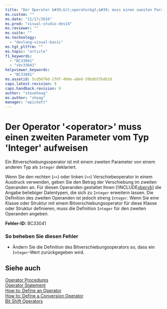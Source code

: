 ```yaml
---
title: "Der Operator &#39;&lt;operator&gt;&#39; muss einen zweiten Parameter vom Typ &#39;Integer&#39; aufweisen | Microsoft Docs"
ms.custom: ""
ms.date: "11/17/2016"
ms.prod: "visual-studio-dev14"
ms.reviewer: ""
ms.suite: ""
ms.technology: 
  - "devlang-visual-basic"
ms.tgt_pltfrm: ""
ms.topic: "article"
f1_keywords: 
  - "BC33041"
  - "vbc33041"
helpviewer_keywords: 
  - "BC33041"
ms.assetid: 5cd56f6d-2f0f-49de-a8e6-59bdb57bdb1d
caps.latest.revision: 9
caps.handback.revision: 9
author: "stevehoag"
ms.author: "shoag"
manager: "wpickett"
---
```

# Der Operator &#39;&lt;operator&gt;&#39; muss einen zweiten Parameter vom Typ &#39;Integer&#39; aufweisen
Ein Bitverschiebungsoperator ist mit einem zweiten Parameter von einem anderen Typ als `Integer` deklariert.  
  
 Wenn Sie den rechten \(`>>`\) oder linken \(`<<`\) Verschiebeoperator in einem Ausdruck verwenden, geben Sie den Betrag der Verschiebung im zweiten Operanden an. Für diesen Operanden gestattet Ihnen [!INCLUDE[vbprvb](../../csharp/programming-guide/concepts/linq/includes/vbprvb_md.md)] die Angabe beliebiger Datentypen, die sich zu `Integer` erweitern lassen. Die Definition des zweiten Operanden ist jedoch streng `Integer`. Wenn Sie eine Klasse oder Struktur mit einem Bitverschiebungsoperator für diese Klasse oder Struktur definieren, muss die Definition `Integer` für den zweiten Operanden angeben.  
  
 **Fehler\-ID:** BC33041  
  
### So beheben Sie diesen Fehler  
  
-   Ändern Sie die Definition des Bitverschiebungsoperators so, dass ein `Integer`\-Wert zurückgegeben wird.  
  
## Siehe auch  
 [Operator Procedures](../../visual-basic/programming-guide/language-features/procedures/operator-procedures.md)   
 [Operator Statement](../../visual-basic/language-reference/statements/operator-statement.md)   
 [How to: Define an Operator](../../visual-basic/programming-guide/language-features/procedures/how-to-define-an-operator.md)   
 [How to: Define a Conversion Operator](../../visual-basic/programming-guide/language-features/procedures/how-to-define-a-conversion-operator.md)   
 [Bit Shift Operators](../../visual-basic/language-reference/operators/bit-shift-operators.md)